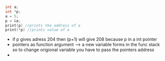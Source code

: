 ```c 
int a; 
int *p; 
a = 5; 
p = &a;
print(p) //prints the address of a
print(*p) //prints value of a
```


- if p gives adress 204 then (p+1) will give 208 because p in a int pointer
- pointers as function argument --> a new variable forms in the func stack so to change origional variable you have to pass the pointers address
- 



